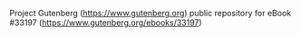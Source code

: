 Project Gutenberg (https://www.gutenberg.org) public repository for eBook #33197 (https://www.gutenberg.org/ebooks/33197)

